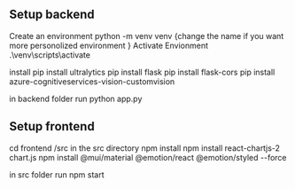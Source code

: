 ## Setup backend 
Create an environment 
python -m venv venv {change the name if you want more personolized environment }
Activate Envionment 
.\venv\scripts\activate

install 
pip install ultralytics
pip install flask 
pip install flask-cors
pip install azure-cognitiveservices-vision-customvision

in backend folder run 
python app.py

## Setup frontend 
cd frontend /src 
in the src directory 
npm install 
 npm install react-chartjs-2 chart.js
npm install @mui/material @emotion/react @emotion/styled --force 

in src folder run 
npm start